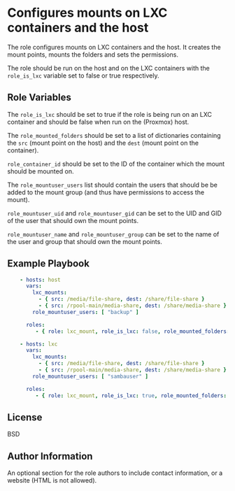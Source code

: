 Configures mounts on LXC containers and the host
=========

The role configures mounts on LXC containers and the host. It creates the mount points, mounts the folders and sets the permissions.

The role should be run on the host and on the LXC containers with the ```role_is_lxc``` variable set to false or true respectively.

Role Variables
--------------

The ```role_is_lxc``` should be set to true if the role is being run on an LXC container and should be false when run on the (Proxmox) host.

The ```role_mounted_folders``` should be set to a list of dictionaries containing the ```src``` (mount point on the host) and the ```dest``` (mount point on the container).

```role_container_id``` should be set to the ID of the container which the mount should be mounted on.

The ```role_mountuser_users``` list should contain the users that should be be added to the mount group (and thus have permissions to access the mount).

```role_mountuser_uid``` and ```role_mountuser_gid``` can be set to the UID and GID of the user that should own the mount points.

```role_mountuser_name``` and ```role_mountuser_group``` can be set to the name of the user and group that should own the mount points.

Example Playbook
----------------

```yaml
    - hosts: host
      vars:
        lxc_mounts:
          - { src: /media/file-share, dest: /share/file-share }
          - { src: /rpool-main/media-share, dest: /share/media-share }
        role_mountuser_users: [ "backup" ]

      roles:
         - { role: lxc_mount, role_is_lxc: false, role_mounted_folders: "{{ lxc_mounts }}", role_container_id: 104 }

    - hosts: lxc
      vars:
        lxc_mounts:
          - { src: /media/file-share, dest: /share/file-share }
          - { src: /rpool-main/media-share, dest: /share/media-share }
        role_mountuser_users: [ "sambauser" ]

      roles:
         - { role: lxc_mount, role_is_lxc: true, role_mounted_folders: "{{ lxc_mounts }}", role_container_id: 104 }
```

License
-------

BSD

Author Information
------------------

An optional section for the role authors to include contact information, or a website (HTML is not allowed).
